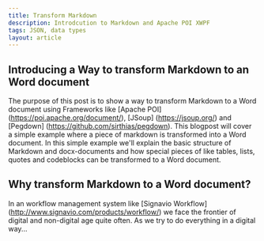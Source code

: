 ```yaml
---
title: Transform Markdown
description: Introdcution to Markdown and Apache POI XWPF
tags: JSON, data types
layout: article
---
```


## Introducing a Way to transform Markdown to an Word document
The purpose of this post is to show a way to transform Markdown
to a Word document using Frameworks like [Apache POI] (https://poi.apache.org/document/), 
[JSoup] (https://jsoup.org/) and [Pegdown] (https://github.com/sirthias/pegdown).
This blogpost will cover a simple example where a piece of markdown is transformed into a Word document. 
In this simple example we'll explain the basic structure of Markdown and docx-documents and how special pieces of like tables,
lists, quotes and codeblocks can be transformed to a Word document.
## Why transform Markdown to a Word document?
In an workflow management system like [Signavio Workflow] (http://www.signavio.com/products/workflow/) we face the frontier of digital 
and non-digital age quite often. As we try to do everything in a digital way...

